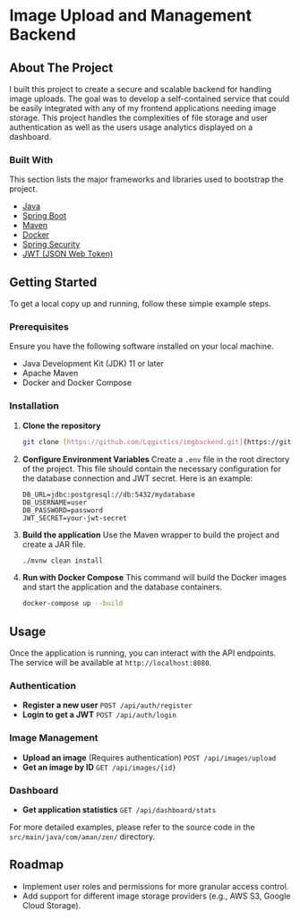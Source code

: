 # Image Upload and Management Backend

## About The Project

I built this project to create a secure and scalable backend for handling image uploads. The goal was to develop a self-contained service that could be easily integrated with any of my frontend applications needing image storage. This project handles the complexities of file storage and user authentication as well as the users usage analytics displayed on a dashboard. 



### Built With

This section lists the major frameworks and libraries used to bootstrap the project.

* [Java](https://www.java.com/)
* [Spring Boot](https://spring.io/projects/spring-boot)
* [Maven](https://maven.apache.org/)
* [Docker](https://www.docker.com/)
* [Spring Security](https://spring.io/projects/spring-security)
* [JWT (JSON Web Token)](https://jwt.io/)



## Getting Started

To get a local copy up and running, follow these simple example steps.

### Prerequisites

Ensure you have the following software installed on your local machine.

* Java Development Kit (JDK) 11 or later
* Apache Maven
* Docker and Docker Compose

### Installation

1.  **Clone the repository**
    ```sh
    git clone [https://github.com/Lqgistics/imgbackend.git](https://github.com/Lqgistics/imgbackend.git)
    ```
2.  **Configure Environment Variables**
    Create a `.env` file in the root directory of the project. This file should contain the necessary configuration for the database connection and JWT secret. Here is an example:
    ```env
    DB_URL=jdbc:postgresql://db:5432/mydatabase
    DB_USERNAME=user
    DB_PASSWORD=password
    JWT_SECRET=your-jwt-secret
    ```
3.  **Build the application**
    Use the Maven wrapper to build the project and create a JAR file.
    ```sh
    ./mvnw clean install
    ```
4.  **Run with Docker Compose**
    This command will build the Docker images and start the application and the database containers.
    ```sh
    docker-compose up --build
    ```



## Usage

Once the application is running, you can interact with the API endpoints. The service will be available at `http://localhost:8080`.

### Authentication

* **Register a new user**
    `POST /api/auth/register`
* **Login to get a JWT**
    `POST /api/auth/login`

### Image Management

* **Upload an image** (Requires authentication)
    `POST /api/images/upload`
* **Get an image by ID**
    `GET /api/images/{id}`

### Dashboard

* **Get application statistics**
    `GET /api/dashboard/stats`

For more detailed examples, please refer to the source code in the `src/main/java/com/aman/zen/` directory.



## Roadmap

- Implement user roles and permissions for more granular access control.
- Add support for different image storage providers (e.g., AWS S3, Google Cloud Storage).



